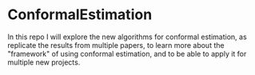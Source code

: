 # ConformalEstimation
In this repo I will explore the new algorithms for conformal estimation, as replicate the results from multiple papers, to learn more about the "framework" of using conformal estimation, and to be able to apply it for multiple new projects. 
